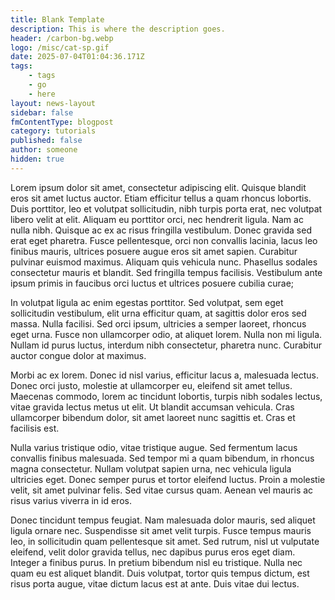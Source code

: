```yaml
---
title: Blank Template
description: This is where the description goes.
header: /carbon-bg.webp
logo: /misc/cat-sp.gif
date: 2025-07-04T01:04:36.171Z
tags:
    - tags
    - go
    - here
layout: news-layout
sidebar: false
fmContentType: blogpost
category: tutorials
published: false
author: someone
hidden: true
---
```


<NewsSectionTitle text="Hello world?" author="discombobulated"/>
<NewsSection>
Lorem ipsum dolor sit amet, consectetur adipiscing elit. Quisque blandit eros sit amet luctus auctor. Etiam efficitur tellus a quam rhoncus lobortis. Duis porttitor, leo et volutpat sollicitudin, nibh turpis porta erat, nec volutpat libero velit at elit. Aliquam eu porttitor orci, nec hendrerit ligula. Nam ac nulla nibh. Quisque ac ex ac risus fringilla vestibulum. Donec gravida sed erat eget pharetra. Fusce pellentesque, orci non convallis lacinia, lacus leo finibus mauris, ultrices posuere augue eros sit amet sapien. Curabitur pulvinar euismod maximus. Aliquam quis vehicula nunc. Phasellus sodales consectetur mauris et blandit. Sed fringilla tempus facilisis. Vestibulum ante ipsum primis in faucibus orci luctus et ultrices posuere cubilia curae;

In volutpat ligula ac enim egestas porttitor. Sed volutpat, sem eget sollicitudin vestibulum, elit urna efficitur quam, at sagittis dolor eros sed massa. Nulla facilisi. Sed orci ipsum, ultricies a semper laoreet, rhoncus eget urna. Fusce non ullamcorper odio, at aliquet lorem. Nulla non mi ligula. Nullam id purus luctus, interdum nibh consectetur, pharetra nunc. Curabitur auctor congue dolor at maximus.

Morbi ac ex lorem. Donec id nisl varius, efficitur lacus a, malesuada lectus. Donec orci justo, molestie at ullamcorper eu, eleifend sit amet tellus. Maecenas commodo, lorem ac tincidunt lobortis, turpis nibh sodales lectus, vitae gravida lectus metus ut elit. Ut blandit accumsan vehicula. Cras ullamcorper bibendum dolor, sit amet laoreet nunc sagittis et. Cras et facilisis est.
</NewsSection>

Nulla varius tristique odio, vitae tristique augue. Sed fermentum lacus convallis finibus malesuada. Sed tempor mi a quam bibendum, in rhoncus magna consectetur. Nullam volutpat sapien urna, nec vehicula ligula ultricies eget. Donec semper purus et tortor eleifend luctus. Proin a molestie velit, sit amet pulvinar felis. Sed vitae cursus quam. Aenean vel mauris ac risus varius viverra in id eros.

<NewsSection>
<NewsImageGrid>
    <NewsImage src="/misc/cat-fl.gif"/>
    <NewsImage src="/misc/cat-grand.gif"/>
    <NewsImage src="/misc/cat-fl2.gif"/>
</NewsImageGrid>
<NewsSectionSubtitle text="Damn, that's crazy" author="i was paid for this"/>
Donec tincidunt tempus feugiat. Nam malesuada dolor mauris, sed aliquet ligula ornare nec. Suspendisse sit amet velit turpis. Fusce tempus mauris leo, in sollicitudin quam pellentesque sit amet. Sed rutrum, nisl ut vulputate eleifend, velit dolor gravida tellus, nec dapibus purus eros eget diam. Integer a finibus purus. In pretium bibendum nisl eu tristique. Nulla nec quam eu est aliquet blandit. Duis volutpat, tortor quis tempus dictum, est risus porta augue, vitae dictum lacus est at ante. Duis vitae dui lectus.
</NewsSection>